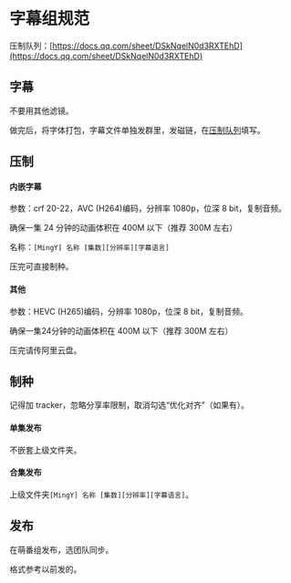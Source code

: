 # 字幕组规范

压制队列：[https://docs.qq.com/sheet/DSkNqelN0d3RXTEhD](https://docs.qq.com/sheet/DSkNqelN0d3RXTEhD)

## 字幕

不要用其他滤镜。

做完后，将字体打包，字幕文件单独发群里，发磁链，在[压制队列](https://docs.qq.com/sheet/DSkNqelN0d3RXTEhD)填写。

## 压制

#### 内嵌字幕

参数：crf 20-22，AVC (H264)编码，分辨率 1080p，位深 8 bit，复制音频。

确保一集 24 分钟的动画体积在 400M 以下（推荐 300M 左右）

名称：`[MingY] 名称 [集数][分辨率][字幕语言]`

压完可直接制种。

#### 其他

参数：HEVC (H265)编码，分辨率 1080p，位深 8 bit，复制音频。

确保一集24分钟的动画体积在 400M 以下（推荐 300M 左右）

压完请传阿里云盘。

## 制种

记得加 tracker，忽略分享率限制，取消勾选“优化对齐”（如果有）。

#### 单集发布

不嵌套上级文件夹。

#### 合集发布

上级文件夹`[MingY] 名称 [集数][分辨率][字幕语言]`。

## 发布

在萌番组发布，选团队同步。

格式参考以前发的。